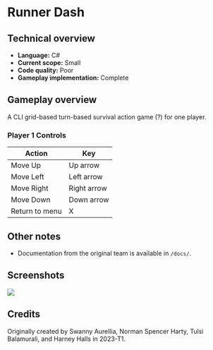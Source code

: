 # Runner Dash

## Technical overview

- **Language:** C#
- **Current scope:** Small
- **Code quality:** Poor
- **Gameplay implementation:** Complete

## Gameplay overview

A CLI grid-based turn-based survival action game (?) for one player.

### Player 1 Controls

| Action         | Key           |
|----------------|---------------|
| Move Up        | Up arrow      |
| Move Left      | Left arrow    |
| Move Right     | Right arrow   |
| Move Down      | Down arrow    |
| Return to menu | X             |

## Other notes

- Documentation from the original team is available in `/docs/`.

## Screenshots

![](/docs/screenshot-01.png)

## Credits

Originally created by Swanny Aurellia, Norman Spencer Harty, Tulsi Balamurali, and Harney Halls in 2023-T1.
